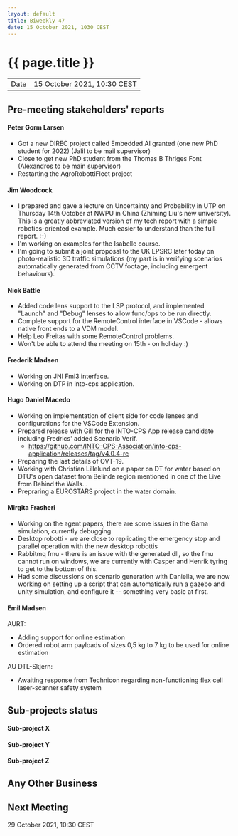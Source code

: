 ```yaml
---
layout: default
title: Biweekly 47
date: 15 October 2021, 1030 CEST
---
```


<script src="https://code.jquery.com/jquery-1.11.1.min.js">
</script>
<script src="/javascripts/edit.js"></script>
<script>setEditButonNm();</script>

# {{ page.title }}

|||
|---|---|
| Date | 15 October 2021, 10:30 CEST |


## Pre-meeting stakeholders' reports

<!-- Please keep in mind that the minutes are publicly available.-->

#### Peter Gorm Larsen
* Got a new DIREC project called Embedded AI granted (one new PhD student for 2022) (Jalil to be mail supervisor)
* Close to get new PhD student from the Thomas B Thriges Font (Alexandros to be main supervisor)
* Restarting the AgroRobottiFleet project

#### Jim Woodcock
* I prepared and gave a lecture on Uncertainty and Probability in UTP on Thursday 14th October at NWPU in China (Zhiming Liu's new university). This is a greatly abbreviated version of my tech report with a simple robotics-oriented example. Much easier to understand than the full report. :-)
* I'm working on examples for the Isabelle course.
* I'm going to submit a joint proposal to the UK EPSRC later today on photo-realistic 3D traffic simulations (my part is in verifying scenarios automatically generated from CCTV footage, including emergent behaviours). 

#### Nick Battle
* Added code lens support to the LSP protocol, and implemented "Launch" and "Debug" lenses to allow func/ops to be run directly.
* Complete support for the RemoteControl interface in VSCode - allows native front ends to a VDM model.
* Help Leo Freitas with some RemoteControl problems.
* Won't be able to attend the meeting on 15th - on holiday :)

#### Frederik Madsen
* Working on JNI Fmi3 interface.
* Working on DTP in into-cps application.

#### Hugo Daniel Macedo
* Working on implementation of client side for code lenses and configurations for the VSCode Extension.
* Prepared release with Gill for the INTO-CPS App release candidate including Fredrics' added Scenario Verif.
  * https://github.com/INTO-CPS-Association/into-cps-application/releases/tag/v4.0.4-rc
* Preparing the last details of OVT-19.
* Working with Christian Lillelund on a paper on DT for water based on DTU's open dataset from Belinde region mentioned in one of the Live from Behind the Walls...
* Prepraring a EUROSTARS project in the water domain.   

#### Mirgita Frasheri
* Working on the agent papers, there are some issues in the Gama simulation, currently debugging.
* Desktop robotti - we are close to replicating the emergency stop and parallel operation with the new desktop robottis
* Rabbitmq fmu - there is an issue with the generated dll, so the fmu cannot run on windows, we are currently with Casper and Henrik tyring to get to the bottom of this.
* Had some discussions on scenario generation with Daniella, we are now working on setting up a script that can automatically run a gazebo and unity simulation, and configure it -- something very basic at first. 

#### Emil Madsen
AURT:
- Adding support for online estimation
- Ordered robot arm payloads of sizes 0,5 kg to 7 kg to be used for online estimation

AU DTL-Skjern:
- Awaiting response from Technicon regarding non-functioning flex cell laser-scanner safety system

## Sub-projects status


#### Sub-project X

#### Sub-project Y

#### Sub-project Z

##  Any Other Business

Next Meeting
------------

29 October 2021, 10:30 CEST


<div id="edit_page_div"></div>
